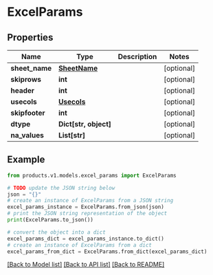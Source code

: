 # ExcelParams


## Properties

Name | Type | Description | Notes
------------ | ------------- | ------------- | -------------
**sheet_name** | [**SheetName**](SheetName.md) |  | [optional] 
**skiprows** | **int** |  | [optional] 
**header** | **int** |  | [optional] 
**usecols** | [**Usecols**](Usecols.md) |  | [optional] 
**skipfooter** | **int** |  | [optional] 
**dtype** | **Dict[str, object]** |  | [optional] 
**na_values** | **List[str]** |  | [optional] 

## Example

```python
from products.v1.models.excel_params import ExcelParams

# TODO update the JSON string below
json = "{}"
# create an instance of ExcelParams from a JSON string
excel_params_instance = ExcelParams.from_json(json)
# print the JSON string representation of the object
print(ExcelParams.to_json())

# convert the object into a dict
excel_params_dict = excel_params_instance.to_dict()
# create an instance of ExcelParams from a dict
excel_params_from_dict = ExcelParams.from_dict(excel_params_dict)
```
[[Back to Model list]](../README.md#documentation-for-models) [[Back to API list]](../README.md#documentation-for-api-endpoints) [[Back to README]](../README.md)


